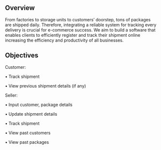 ## Overview
From factories to storage units to customers’ doorstep, tons of packages are shipped daily. Therefore, integrating a reliable system for tracking every delivery is crucial for e-commerce success. We aim to build a software that enables clients to efficiently register and track their shipment online increasing the efficiency and productivity of all businesses.

## Objectives
Customer:

•	Track shipment

•	View previous shipment details (if any)



Seller:

•	Input customer, package details

•	Update shipment details

•	Track shipment

•	View past customers 

•	View past packages

